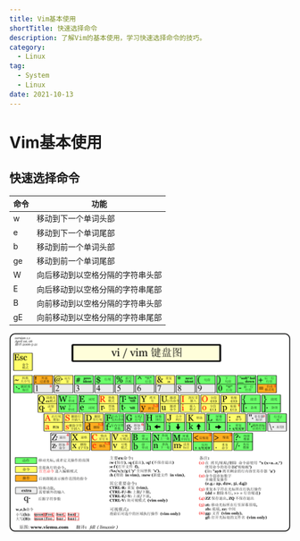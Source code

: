 ```yaml
---
title: Vim基本使用
shortTitle: 快速选择命令
description: 了解Vim的基本使用，学习快速选择命令的技巧。
category:
  - Linux
tag:
  - System
  - Linux
date: 2021-10-13
---
```


# Vim基本使用

## 快速选择命令

| 命令 | 功能                             |
| ---- | -------------------------------- |
| w    | 移动到下一个单词头部             |
| e    | 移动到下一个单词尾部             |
| b    | 移动到前一个单词头部             |
| ge   | 移动到前一个单词尾部             |
| W    | 向后移动到以空格分隔的字符串头部 |
| E    | 向后移动到以空格分隔的字符串尾部 |
| B    | 向前移动到以空格分隔的字符串头部 |
| gE   | 向前移动到以空格分隔的字符串尾部 |

![vi-vim](https://raw.githubusercontent.com/Jxpro/PicBed/master/md/2021/10/29-223300.gif)